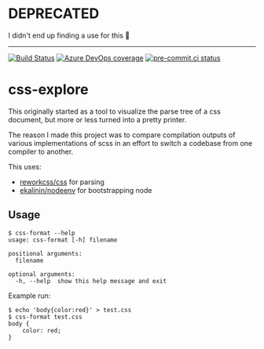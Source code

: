 # DEPRECATED

I didn't end up finding a use for this 🤷

___

[![Build Status](https://dev.azure.com/asottile/asottile/_apis/build/status/asottile.css-explore?branchName=main)](https://dev.azure.com/asottile/asottile/_build/latest?definitionId=42&branchName=main)
[![Azure DevOps coverage](https://img.shields.io/azure-devops/coverage/asottile/asottile/42/main.svg)](https://dev.azure.com/asottile/asottile/_build/latest?definitionId=42&branchName=main)
[![pre-commit.ci status](https://results.pre-commit.ci/badge/github/asottile/css-explore/main.svg)](https://results.pre-commit.ci/latest/github/asottile/css-explore/main)

css-explore
===========

This originally started as a tool to visualize the parse tree of a css
document, but more or less turned into a pretty printer.

The reason I made this project was to compare compilation outputs of various
implementations of scss in an effort to switch a codebase from one compiler
to another.

This uses:
- [reworkcss/css](https://github.com/reworkcss/css) for parsing
- [ekalinin/nodeenv](https://github.com/ekalinin/nodeenv) for bootstrapping node


## Usage

```console
$ css-format --help
usage: css-format [-h] filename

positional arguments:
  filename

optional arguments:
  -h, --help  show this help message and exit
```

Example run:

```console
$ echo 'body{color:red}' > test.css
$ css-format test.css
body {
    color: red;
}
```
